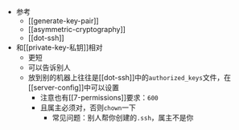 - 参考
  - [[generate-key-pair]]
  - [[asymmetric-cryptography]]
  - [[dot-ssh]]
- 和[[private-key-私钥]]相对
  - 更短
  - 可以告诉别人
  - 放到别的机器上往往是[[dot-ssh]]中的`authorized_keys`文件，在[[server-config]]中可以设置
    - 注意也有[[7-permissions]]要求：`600`
    - 且属主必须对，否则`chown`一下
      - 常见问题：别人帮你创建的`.ssh`，属主不是你